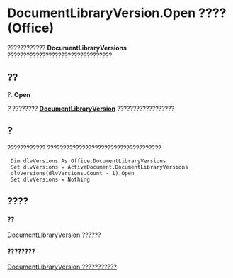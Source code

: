 
# DocumentLibraryVersion.Open ???? (Office)

????????????  **DocumentLibraryVersions** ?????????????????????????????????


## ??

 _?_. **Open**

 _?_ ???????? **[DocumentLibraryVersion](ac13975d-4f91-1fc5-5b0a-94b21309ffb7.md)** ??????????????????


## ?

???????????? ????????????????????????????????????


```
 Dim dlvVersions As Office.DocumentLibraryVersions 
 Set dlvVersions = ActiveDocument.DocumentLibraryVersions 
 dlvVersions(dlvVersions.Count - 1).Open 
 Set dlvVersions = Nothing 

```


## ????


#### ??


[DocumentLibraryVersion ??????](ac13975d-4f91-1fc5-5b0a-94b21309ffb7.md)
#### ????????


[DocumentLibraryVersion ???????????](http://msdn.microsoft.com/library/81015690-f681-67e5-4ff7-329a95f78f3d%28Office.15%29.aspx)